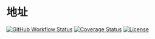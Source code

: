 # 地址

[![GitHub Workflow Status](https://img.shields.io/github/actions/workflow/status/miaoxing/address/build.yml?style=flat-square)](https://github.com/miaoxing/address/actions)
[![Coverage Status](https://img.shields.io/coveralls/miaoxing/address.svg?style=flat-square)](https://coveralls.io/r/miaoxing/address)
[![License](http://img.shields.io/badge/license-MIT-brightgreen.svg?style=flat-square)](http://www.opensource.org/licenses/MIT)
